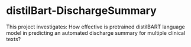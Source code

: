 # distilBart-DischargeSummary
This project investigates: How effective is pretrained distilBART language model in predicting an automated discharge summary for multiple clinical texts?
